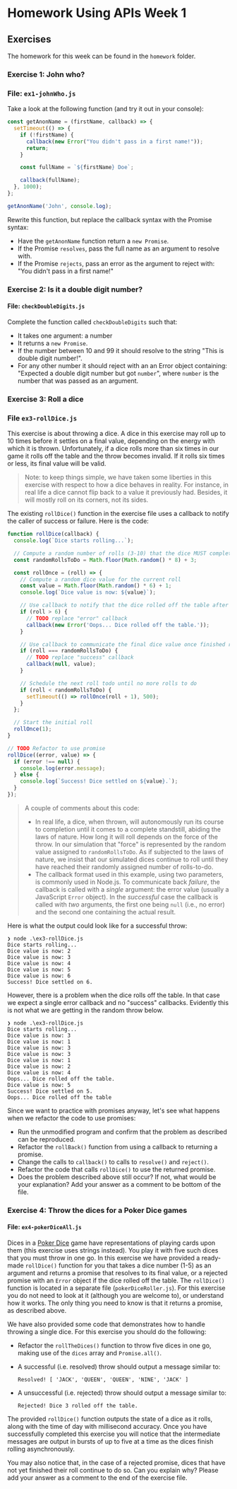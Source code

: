 # Homework Using APIs Week 1

## Exercises

The homework for this week can be found in the `homework` folder.

### Exercise 1: John who?

### File: `ex1-johnWho.js`

Take a look at the following function (and try it out in your console):

```js
const getAnonName = (firstName, callback) => {
  setTimeout(() => {
    if (!firstName) {
      callback(new Error("You didn't pass in a first name!"));
      return;
    }

    const fullName = `${firstName} Doe`;

    callback(fullName);
  }, 1000);
};

getAnonName('John', console.log);
```

Rewrite this function, but replace the callback syntax with the Promise syntax:

- Have the `getAnonName` function return a `new Promise`.
- If the Promise `resolves`, pass the full name as an argument to resolve with.
- If the Promise `rejects`, pass an error as the argument to reject with: "You didn't pass in a first name!"

### Exercise 2: Is it a double digit number?

#### File: `checkDoubleDigits.js`

Complete the function called `checkDoubleDigits` such that:

- It takes one argument: a number
- It returns a `new Promise`.
- If the number between 10 and 99 it should resolve to the string "This is double digit number!".
- For any other number it should reject with an an Error object containing: "Expected a double digit number but got `number`", where `number` is the number that was passed as an argument.

### Exercise 3: Roll a dice

### File `ex3-rollDice.js`

This exercise is about throwing a dice. A dice in this exercise may roll up to 10 times before it settles on a final value, depending on the energy with which it is thrown. Unfortunately, if a dice rolls more than six times in our game it rolls off the table and the throw becomes invalid. If it rolls six times or less, its final value will be valid.

> Note: to keep things simple, we have taken some liberties in this exercise with respect to how a dice behaves in reality. For instance, in real life a dice cannot flip back to a value it previously had. Besides, it will mostly roll on its corners, not its sides.

The existing `rollDice()` function in the exercise file uses a callback to notify the caller of success or failure. Here is the code:

```js
function rollDice(callback) {
  console.log(`Dice starts rolling...`);

  // Compute a random number of rolls (3-10) that the dice MUST complete
  const randomRollsToDo = Math.floor(Math.random() * 8) + 3;

  const rollOnce = (roll) => {
    // Compute a random dice value for the current roll
    const value = Math.floor(Math.random() * 6) + 1;
    console.log(`Dice value is now: ${value}`);

    // Use callback to notify that the dice rolled off the table after 6 rolls
    if (roll > 6) {
      // TODO replace "error" callback
      callback(new Error('Oops... Dice rolled off the table.'));
    }

    // Use callback to communicate the final dice value once finished rolling
    if (roll === randomRollsToDo) {
      // TODO replace "success" callback
      callback(null, value);
    }

    // Schedule the next roll todo until no more rolls to do
    if (roll < randomRollsToDo) {
      setTimeout(() => rollOnce(roll + 1), 500);
    }
  };

  // Start the initial roll
  rollOnce(1);
}

// TODO Refactor to use promise
rollDice((error, value) => {
  if (error !== null) {
    console.log(error.message);
  } else {
    console.log(`Success! Dice settled on ${value}.`);
  }
});
```

> A couple of comments about this code:
>
> - In real life, a dice, when thrown, will autonomously run its course to completion until it comes to a complete standstill, abiding the laws of nature. How long it will roll depends on the force of the throw. In our simulation that "force" is represented by the random value assigned to `randomRollsToDo`. As if subjected to the laws of nature, we insist that our simulated dices continue to roll until they have reached their randomly assigned number of rolls-to-do.
> - The callback format used in this example, using two parameters, is commonly used in Node.js. To communicate back _failure_, the callback is called with a _single_ argument: the error value (usually a JavaScript `Error` object). In the _successful_ case the callback is called with _two_ arguments, the first one being `null` (i.e., no error) and the second one containing the actual result.

Here is what the output could look like for a successful throw:

```text
❯ node .\ex3-rollDice.js
Dice starts rolling...
Dice value is now: 2
Dice value is now: 3
Dice value is now: 4
Dice value is now: 5
Dice value is now: 6
Success! Dice settled on 6.
```

However, there is a problem when the dice rolls off the table. In that case we expect a single error callback and no "success" callbacks. Evidently this is not what we are getting in the random throw below.

```text
❯ node .\ex3-rollDice.js
Dice starts rolling...
Dice value is now: 3
Dice value is now: 1
Dice value is now: 3
Dice value is now: 3
Dice value is now: 1
Dice value is now: 2
Dice value is now: 4
Oops... Dice rolled off the table.
Dice value is now: 5
Success! Dice settled on 5.
Oops... Dice rolled off the table
```

Since we want to practice with promises anyway, let's see what happens when we refactor the code to use promises:

- Run the unmodified program and confirm that the problem as described can be reproduced.
- Refactor the `rollBack()` function from using a callback to returning a promise.
- Change the calls to `callback()` to calls to `resolve()` and `reject()`.
- Refactor the code that calls `rollDice()` to use the returned promise.
- Does the problem described above still occur? If not, what would be your explanation? Add your answer as a comment to be bottom of the file.

### Exercise 4: Throw the dices for a Poker Dice games

#### File: `ex4-pokerDiceAll.js`

Dices in a [Poker Dice](https://en.wikipedia.org/wiki/Poker_dice) game have representations of playing cards upon them (this exercise uses strings instead). You play it with five such dices that you must throw in one go. In this exercise we have provided a ready-made `rollDice()` function for you that takes a dice number (1-5) as an argument and returns a promise that resolves to its final value, or a rejected promise with an `Error` object if the dice rolled off the table. The `rollDice()` function is located in a separate file (`pokerDiceRoller.js`). For this exercise you do not need to look at it (although you are welcome to), or understand how it works. The only thing you need to know is that it returns a promise, as described above.

We have also provided some code that demonstrates how to handle throwing a single dice. For this exercise you should do the following:

- Refactor the `rollTheDices()` function to throw five dices in one go, making use of the `dices` array and `Promise.all()`.
- A successful (i.e. resolved) throw should output a message similar to:

  ```text
  Resolved! [ 'JACK', 'QUEEN', 'QUEEN', 'NINE', 'JACK' ]
  ```

- A unsuccessful (i.e. rejected) throw should output a message similar to:

  ```text
  Rejected! Dice 3 rolled off the table.
  ```

The provided `rollDice()` function outputs the state of a dice as it rolls, along with the time of day with millisecond accuracy. Once you have successfully completed this exercise you will notice that the intermediate messages are output in bursts of up to five at a time as the dices finish rolling asynchronously.

You may also notice that, in the case of a rejected promise, dices that have not yet finished their roll continue to do so. Can you explain why? Please add your answer as a comment to the end of the exercise file.
